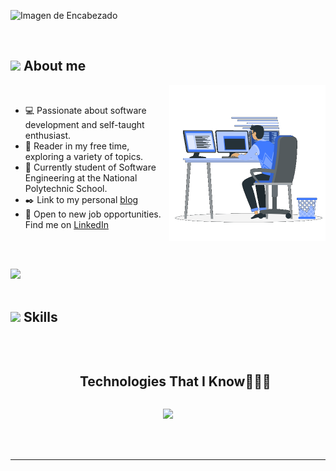 ![Imagen de Encabezado](https://i.ibb.co/QKKBzQV/Logo.png)

</p>
<br>
	
## <picture><img src ="https://pin.it/2ihwosZAO/" width = 50px></picture> **About me**

<picture> <img align="right" src="https://github.com/0xAbdulKhalid/0xAbdulKhalid/raw/main/assets/mdImages/Right_Side.gif" width = 250px></picture>

<br>

- 💻 Passionate about software development and self-taught enthusiast.
- 📖 Reader in my free time, exploring a variety of topics.
- 🦉 Currently student of Software Engineering at the National Polytechnic School.
- ✒️ Link to my personal [blog](https://fernando-huilca.blogspot.com)
- 💭 Open to new job opportunities. Find me on [LinkedIn](https://www.linkedin.com/in/fernando-huilca-a3160826a/)

<br><br>

<img src="https://user-images.githubusercontent.com/73097560/115834477-dbab4500-a447-11eb-908a-139a6edaec5c.gif"><br><br>

## <img src="https://media2.giphy.com/media/QssGEmpkyEOhBCb7e1/giphy.gif?cid=ecf05e47a0n3gi1bfqntqmob8g9aid1oyj2wr3ds3mg700bl&rid=giphy.gif" width ="25"><b> Skills</b>
<br>

</p>        
<!--- stats (end) -->


<!--h1 without bottom border-->
<div id="user-content-toc">
  <ul align="center">
    <summary><h2 style="display: inline-block">Technologies That I Know👨🏻‍💻</h2></summary>
  </ul>
</div>
<!--tech stack icons-->
<p align="center">
  <a href="https://skillicons.dev">
    <img src="https://skillicons.dev/icons?i=c,cpp,java,github,gmail,arduino,linkedin,matlab,notion,r,git,vscode,visualstudio,idea,instagram,blender,discord,html,css,js,py&perline=14" />
  </a>
</p>

<br>
<br>

-----

<br>


